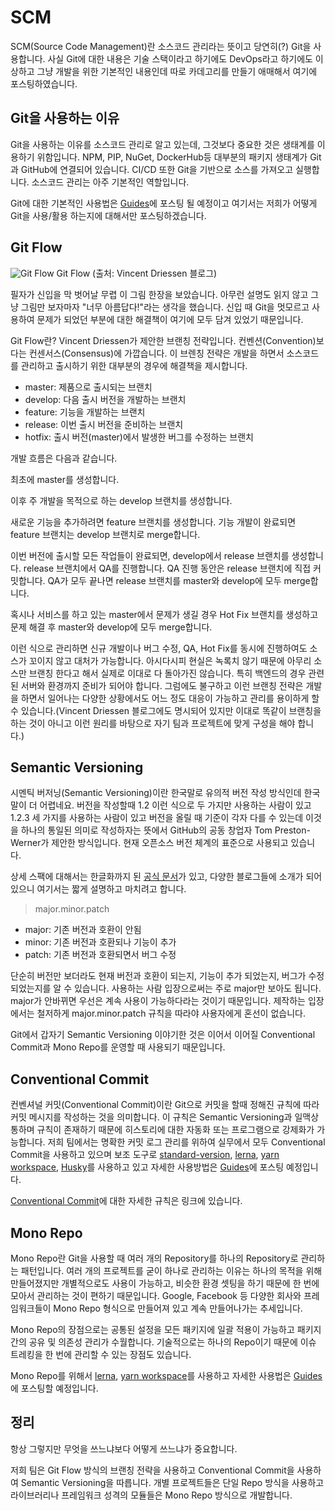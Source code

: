 # SCM

SCM(Source Code Management)란 소스코드 관리라는 뜻이고 당연히(?) Git을 사용합니다. 사실 Git에 대한 내용은 기술 스택이라고 하기에도 DevOps라고 하기에도 이상하고 그냥 개발을 위한 기본적인 내용인데 따로 카데고리를 만들기 애매해서 여기에 포스팅하였습니다.

## Git을 사용하는 이유

Git을 사용하는 이유를 소스코드 관리로 알고 있는데, 그것보다 중요한 것은 생태계를 이용하기 위함입니다. NPM, PIP, NuGet, DockerHub등 대부분의 패키지 생태계가 Git과 GitHub에 연결되어 있습니다. CI/CD 또한 Git을 기반으로 소스를 가져오고 실행합니다. 소스코드 관리는 아주 기본적인 역할입니다.

Git에 대한 기본적인 사용법은 [Guides](/guides/)에 포스팅 될 예정이고 여기서는 저희가 어떻게 Git을 사용/활용 하는지에 대해서만 포스팅하겠습니다.

## Git Flow

![Git Flow](/img/wedev/git-flow.png)
<span class="ref">Git Flow (출처: Vincent Driessen 블로그)</span>

필자가 신입을 막 벗어날 무렵 이 그림 한장을 보았습니다. 아무런 설명도 읽지 않고 그냥 그림만 보자마자 "너무 아름답다!"라는 생각을 했습니다. 신입 때 Git을 멋모르고 사용하여 문제가 되었던 부분에 대한 해결책이 여기에 모두 담겨 있었기 때문입니다.

Git Flow란? Vincent Driessen가 제안한 브랜칭 전략입니다. 컨벤션(Convention)보다는 컨센서스(Consensus)에 가깝습니다. 이 브렌칭 전략은 개발을 하면서 소스코드를 관리하고 출시하기 위한 대부분의 경우에 해결책을 제시합니다.

* master: 제품으로 출시되는 브랜치
* develop: 다음 출시 버전을 개발하는 브랜치
* feature: 기능을 개발하는 브랜치
* release: 이번 출시 버전을 준비하는 브랜치
* hotfix: 출시 버전(master)에서 발생한 버그를 수정하는 브랜치

개발 흐름은 다음과 같습니다.

최초에 master를 생성합니다.

이후 주 개발을 목적으로 하는 develop 브랜치를 생성합니다.

새로운 기능을 추가하려면 feature 브랜치를 생성합니다. 기능 개발이 완료되면 feature 브랜치는 develop 브랜치로 merge합니다.

이번 버전에 출시할 모든 작업들이 완료되면, develop에서 release 브랜치를 생성합니다. release 브랜치에서 QA를 진행합니다. QA 진행 동안은 release 브랜치에 직접 커밋합니다. QA가 모두 끝나면 release 브랜치를 master와 develop에 모두 merge합니다.

혹시나 서비스를 하고 있는 master에서 문제가 생길 경우 Hot Fix 브랜치를 생성하고 문제 해결 후 master와 develop에 모두 merge합니다.

이런 식으로 관리하면 신규 개발이나 버그 수정, QA, Hot Fix를 동시에 진행하여도 소스가 꼬이지 않고 대처가 가능합니다. 아시다시피 현실은 녹록치 않기 때문에 아무리 소스만 브랜칭 한다고 해서 실제로 이대로 다 돌아가진 않습니다. 특히 백엔드의 경우 관련된 서버와 환경까지 준비가 되어야 합니다. 그럼에도 불구하고 이런 브랜칭 전략은 개발을 하면서 일어나는 다양한 상황에서도 어느 정도 대응이 가능하고 관리를 용이하게 할 수 있습니다.(Vincent Driessen 블로그에도 명시되어 있지만 이대로 똑같이 브랜칭을 하는 것이 아니고 이런 원리를 바탕으로 자기 팀과 프로젝트에 맞게 구성을 해야 합니다.)

## Semantic Versioning

시멘틱 버저닝(Semantic Versioning)이란 한국말로 유의적 버전 작성 방식인데 한국말이 더 어렵네요. 버전을 작성할때 1.2 이런 식으로 두 가지만 사용하는 사람이 있고 1.2.3 세 가지를 사용하는 사람이 있고 버전을 올릴 때 기준이 각자 다를 수 있는데 이것을 하나의 통일된 의미로 작성하자는 뜻에서 GitHub의 공동 창업자 Tom Preston-Werner가 제안한 방식입니다. 현재 오픈소스 버전 체계의 표준으로 사용되고 있습니다.

상세 스팩에 대해서는 한글화까지 된 [공식 문서](https://semver.org/lang/ko/)가 있고, 다양한 블로그들에 소개가 되어 있으니 여기서는 짧게 설명하고 마치려고 합니다.

> major.minor.patch

* major: 기존 버전과 호환이 안됨
* minor: 기존 버전과 호환되나 기능이 추가
* patch: 기존 버전과 호환되면서 버그 수정

단순히 버전만 보더라도 현재 버전과 호환이 되는지, 기능이 추가 되었는지, 버그가 수정되었는지를 알 수 있습니다. 사용하는 사람 입장으로써는 주로 major만 보아도 됩니다. major가 안바뀌면 우선은 계속 사용이 가능하다라는 것이기 때문입니다. 제작하는 입장에서는 철저하게 major.minor.patch 규칙을 따라야 사용자에게 혼선이 없습니다.

Git에서 갑자기 Semantic Versioning 이야기한 것은 이어서 이어질 Conventional Commit과 Mono Repo를 운영할 때 사용되기 때문입니다.

## Conventional Commit

컨벤셔널 커밋(Conventional Commit)이란 Git으로 커밋을 할때 정해진 규칙에 따라 커밋 메시지를 작성하는 것을 의미합니다. 이 규칙은 Semantic Versioning과 일맥상통하며 규칙이 존재하기 때문에 히스토리에 대한 자동화 또는 프로그램으로 강제화가 가능합니다. 저희 팀에서는 명확한 커밋 로그 관리를 위하여 실무에서 모두 Conventional Commit을 사용하고 있으며 보조 도구로 [standard-version](https://github.com/conventional-changelog/standard-version), [lerna](https://github.com/lerna/lerna), [yarn workspace](https://classic.yarnpkg.com/en/docs/workspaces/), [Husky](https://github.com/typicode/husky)를 사용하고 있고 자세한 사용방법은 [Guides](/guides/)에 포스팅 예정입니다.

[Conventional Commit](https://www.conventionalcommits.org/)에 대한 자세한 규칙은 링크에 있습니다.

## Mono Repo

Mono Repo란 Git을 사용할 때 여러 개의 Repository를 하나의 Repository로 관리하는 패턴입니다. 여러 개의 프로젝트를 굳이 하나로 관리하는 이유는 하나의 목적을 위해 만들어졌지만 개별적으로도 사용이 가능하고, 비슷한 환경 셋팅을 하기 때문에 한 번에 모아서 관리하는 것이 편하기 때문입니다. Google, Facebook 등 다양한 회사와 프레임워크들이 Mono Repo 형식으로 만들어져 있고 계속 만들어나가는 추세입니다.

Mono Repo의 장점으로는 공통된 설정을 모든 패키지에 일괄 적용이 가능하고 패키지 간의 공유 및 의존성 관리가 수월합니다. 기술적으로는 하나의 Repo이기 때문에 이슈 트레킹을 한 번에 관리할 수 있는 장점도 있습니다.

Mono Repo를 위해서 [lerna](https://github.com/lerna/lerna), [yarn workspace](https://classic.yarnpkg.com/en/docs/workspaces/)를 사용하고 자세한 사용법은 [Guides](/guides/)에 포스팅할 예정입니다.

## 정리

항상 그렇지만 무엇을 쓰느냐보다 어떻게 쓰느냐가 중요합니다.

저희 팀은 Git Flow 방식의 브랜칭 전략을 사용하고 Conventional Commit을 사용하여 Semantic Versioning을 따릅니다. 개별 프로젝트들은 단일 Repo 방식을 사용하고 라이브러리나 프레임워크 성격의 모듈들은 Mono Repo 방식으로 개발합니다.

